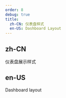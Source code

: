 ```yaml
---
order: 8
debug: true
title:
  zh-CN: 仪表盘样式
  en-US: Dashboard Layout
---
```


## zh-CN

仪表盘展示样式

## en-US

Dashboard layout
